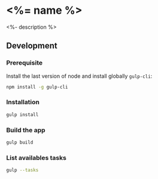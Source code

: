 # <%= name %>

<%- description %>

## Development

### Prerequisite

Install the last version of node and install globally `gulp-cli`:

```sh
npm install -g gulp-cli
```

### Installation

```sh
gulp install
```

### Build the app

```sh
gulp build
```

### List availables tasks

```sh
gulp --tasks
```